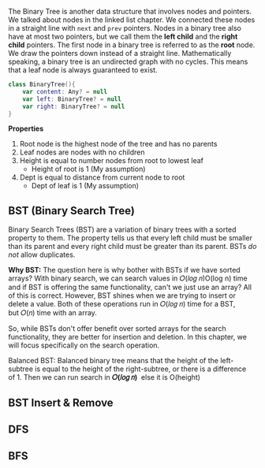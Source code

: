 The Binary Tree is another data structure that involves nodes and pointers. We talked about nodes in the linked list chapter. We connected these nodes in a straight line with `next` and `prev` pointers. Nodes in a binary tree also have at most two pointers, but we call them the **left child** and the **right child** pointers. The first node in a binary tree is referred to as the **root** node. We draw the pointers down instead of a straight line. Mathematically speaking, a binary tree is an undirected graph with no cycles. This means that a leaf node is always guaranteed to exist.
```kotlin
class BinaryTree(){
	var content: Any? = null
	var left: BinaryTree? = null
	var right: BinaryTree? = null
}
```
**Properties**
1. Root node is the highest node of the tree and has no parents
2. Leaf nodes are nodes with no children
3. Height is equal to number nodes from root to lowest leaf
	- Height of root is 1 (My assumption)
4. Dept is equal to distance from current node to root
	- Dept of leaf is 1 (My assumption)

## BST (Binary Search Tree)

Binary Search Trees (BST) are a variation of binary trees with a sorted property to them. The property tells us that every left child must be smaller than its parent and every right child must be greater than its parent. BSTs _do not_ allow duplicates.

**Why BST:**
The question here is why bother with BSTs if we have sorted arrays? With binary search, we can search values in 𝑂(𝑙𝑜𝑔 𝑛)O(log n) time and if BST is offering the same functionality, can't we just use an array? All of this is correct. However, BST shines when we are trying to insert or delete a value. Both of these operations run in 𝑂(𝑙𝑜𝑔 𝑛) time for a BST, but 𝑂(𝑛) time with an array.

So, while BSTs don't offer benefit over sorted arrays for the search functionality, they are better for insertion and deletion. In this chapter, we will focus specifically on the search operation.

Balanced BST: Balanced binary tree means that the height of the left-subtree is equal to the height of the right-subtree, or there is a difference of 1. Then we can run search in **𝑂(𝑙𝑜𝑔 𝑛)**  else it is O(height)

## BST Insert & Remove
## DFS

## BFS



